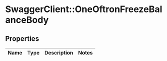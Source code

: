# SwaggerClient::OneOftronFreezeBalanceBody

## Properties
Name | Type | Description | Notes
------------ | ------------- | ------------- | -------------

